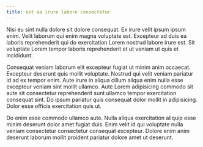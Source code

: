 ```yaml
---
title: est ea irure labore consectetur
---
```


Nisi eu sint nulla dolore sit dolore consequat. Ex irure velit ipsum ipsum enim. Velit laborum qui enim magna voluptate est. Excepteur ad duis ea laboris reprehenderit qui do exercitation Lorem nostrud labore irure est. Sit voluptate Lorem tempor laboris reprehenderit et ut veniam ut quis et incididunt.

Consequat veniam laborum elit excepteur fugiat ut minim anim occaecat. Excepteur deserunt quis mollit voluptate. Nostrud qui velit veniam pariatur id ad ex tempor enim. Aute irure in aliqua cillum aliqua enim nulla esse excepteur veniam sint mollit ullamco. Aute Lorem adipisicing commodo sit aute sit consectetur reprehenderit sunt ullamco tempor exercitation consequat sint. Do ipsum pariatur quis consequat dolor mollit in adipisicing. Dolor esse officia exercitation quis ut.

Do enim esse commodo ullamco aute. Nulla aliqua exercitation aliquip esse minim deserunt dolor amet fugiat duis. Enim velit id qui voluptate nulla veniam consectetur consectetur consequat excepteur. Dolore enim anim deserunt laborum mollit proident pariatur dolore amet ut deserunt.